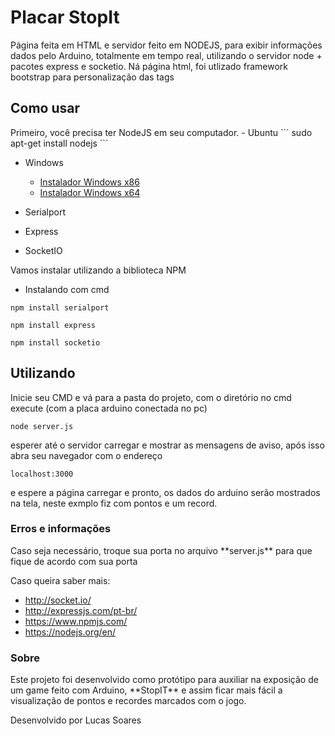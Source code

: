 # Placar StopIt
Página feita em HTML e servidor feito em NODEJS, para exibir informações dados pelo Arduino, totalmente em tempo real, utilizando o servidor node + pacotes express e socketio.
Ná página html, foi utlizado framework bootstrap para personalização das tags

<h2> Como usar </h2>
Primeiro, você precisa ter NodeJS em seu computador.
- Ubuntu
```
sudo apt-get install nodejs
```
 
- Windows
  - [Instalador Windows x86](https://nodejs.org/dist/v6.9.2/win-x86/node.exe)
  - [Instalador Windows x64](https://nodejs.org/dist/v6.9.2/win-x64/node.exe)
  
- Serialport
- Express
- SocketIO

Vamos instalar utilizando a biblioteca NPM 
- Instalando com cmd

```
npm install serialport
```
```
npm install express
```
```
npm install socketio
```

<h2> Utilizando </h2>

Inicie seu CMD e vá para a pasta do projeto, com o diretório no cmd execute (com a placa arduino conectada no pc)
```
node server.js
```

esperer até o servidor carregar e mostrar as mensagens de aviso, após isso abra seu navegador com o endereço
```
localhost:3000
```
e espere a página carregar e pronto, os dados do arduino serão mostrados na tela, neste exmplo fiz com pontos e um record.

<h3>Erros e informações</h3>
Caso seja necessário, troque sua porta no arquivo **server.js** para que fique de acordo com sua porta

Caso queira saber mais:

- http://socket.io/
- http://expressjs.com/pt-br/
- https://www.npmjs.com/
- https://nodejs.org/en/


<h3>Sobre </h3>
Este projeto foi desenvolvido como protótipo para auxiliar na exposição de um game feito com Arduino, **StopIT** e assim ficar mais fácil a visualização de pontos e recordes marcados com o jogo.

Desenvolvido por Lucas Soares


